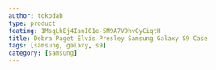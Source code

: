 ```yaml
---
author: tokodab
type: product
featimg: 1MsqLhEj4IanI01e-5M9A7V9hvGyCiqtH
title: Debra Paget Elvis Presley Samsung Galaxy S9 Case
tags: [samsung, galaxy, s9]
category: [samsung]
---
```

